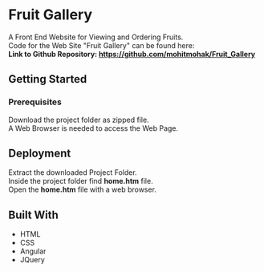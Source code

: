 # Fruit Gallery
A Front End Website for Viewing and Ordering Fruits.  
Code for the Web Site "Fruit Gallery" can be found here:  
**Link to Github Repository: https://github.com/mohitmohak/Fruit_Gallery**
## Getting Started
### Prerequisites
Download the project folder as zipped file.  
A Web Browser is needed to access the Web Page.  
## Deployment
Extract the downloaded Project Folder.  
Inside the project folder find **home.htm** file.  
Open the **home.htm** file with a web browser.
## Built With
* HTML
* CSS
* Angular
* JQuery
